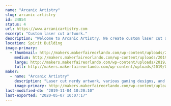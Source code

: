 ```yaml
---
name: "Arcanic Artistry"
slug: arcanic-artistry
id: 34854
status: 4
url: https://www.arcanicartistry.com
excerpt: "Custom laser cut artwork."
description: "Welcome to Arcanic Artistry. We create custom laser cut artwork of all kinds and varieties. Starting just over a year and a half ago we've aimed to create unique gifts to celebrate nerd culture that everyone can enjoy."
location: Spirit Building
image-primary:
  - thumbnail: http://makers.makerfaireorlando.com/wp-content/uploads/2019/07/20190712_1301470-150x150.jpg
    medium: http://makers.makerfaireorlando.com/wp-content/uploads/2019/07/20190712_1301470-300x300.jpg
    large: http://makers.makerfaireorlando.com/wp-content/uploads/2019/07/20190712_1301470-1024x1024.jpg
    full: http://makers.makerfaireorlando.com/wp-content/uploads/2019/07/20190712_1301470.jpg
maker:
  - name: "Arcanic Artistry"
    description: "Laser cut nerdy artwork, various gaming designs, and tabletop rpg accessories to enhance your home and playspace."
    image-primary: http://makers.makerfaireorlando.com/wp-content/uploads/2019/07/AA-Logo-image-1-1024x1024.png
last-modified-db: "2019-11-04 10:20:10"
last-exported: "2020-05-07 10:07:17"
---
```


